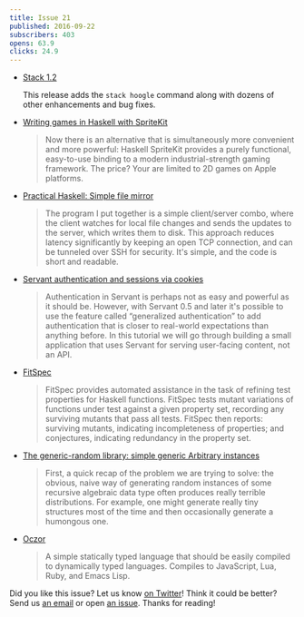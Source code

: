 ```yaml
---
title: Issue 21
published: 2016-09-22
subscribers: 403
opens: 63.9
clicks: 24.9
---
```


-   [Stack 1.2](https://docs.haskellstack.org/en/stable/ChangeLog/#120)

    This release adds the `stack hoogle` command along with dozens of other enhancements and bug fixes.

-   [Writing games in Haskell with SpriteKit](http://blog.haskellformac.com/blog/writing-games-in-haskell-with-spritekit)

    > Now there is an alternative that is simultaneously more convenient and more powerful: Haskell SpriteKit provides a purely functional, easy-to-use binding to a modern industrial-strength gaming framework. The price? Your are limited to 2D games on Apple platforms.

-   [Practical Haskell: Simple file mirror](https://www.fpcomplete.com/blog/2016/09/practical-haskell-simple-file-mirror-1)

    > The program I put together is a simple client/server combo, where the client watches for local file changes and sends the updates to the server, which writes them to disk. This approach reduces latency significantly by keeping an open TCP connection, and can be tunneled over SSH for security. It's simple, and the code is short and readable.

-   [Servant authentication and sessions via cookies](https://www.stackbuilders.com/tutorials/haskell/servant-auth/)

    > Authentication in Servant is perhaps not as easy and powerful as it should be. However, with Servant 0.5 and later it's possible to use the feature called “generalized authentication” to add authentication that is closer to real-world expectations than anything before. In this tutorial we will go through building a small application that uses Servant for serving user-facing content, not an API.

-   [FitSpec](https://github.com/rudymatela/fitspec/blob/6bf63582828566605396286d2c301bcedb11dca3/README.md)

    > FitSpec provides automated assistance in the task of refining test properties for Haskell functions. FitSpec tests mutant variations of functions under test against a given property set, recording any surviving mutants that pass all tests. FitSpec then reports: surviving mutants, indicating incompleteness of properties; and conjectures, indicating redundancy in the property set.

-   [The generic-random library: simple generic Arbitrary instances](https://byorgey.wordpress.com/2016/09/20/the-generic-random-library-part-1-simple-generic-arbitrary-instances/)

    > First, a quick recap of the problem we are trying to solve: the obvious, naive way of generating random instances of some recursive algebraic data type often produces really terrible distributions. For example, one might generate really tiny structures most of the time and then occasionally generate a humongous one.

-   [Oczor](https://github.com/ptol/oczor/blob/a3169043fbfbf208a4796a07c9cbb6251fc88eba/README.md)

    > A simple statically typed language that should be easily compiled to dynamically typed languages. Compiles to JavaScript, Lua, Ruby, and Emacs Lisp.

Did you like this issue?
Let us know [on Twitter](https://twitter.com/haskellweekly)!
Think it could be better?
Send us [an email](info@haskellweekly.news) or open [an issue](https://github.com/haskellweekly/haskellweekly.github.io/issues/new).
Thanks for reading!
